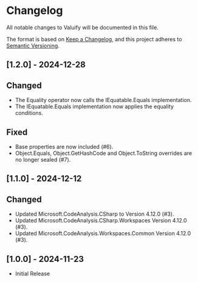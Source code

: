 # Changelog
All notable changes to Valuify will be documented in this file.

The format is based on [Keep a Changelog](https://keepachangelog.com/en/1.0.0/),
and this project adheres to [Semantic Versioning](https://semver.org/spec/v2.0.0.html).

## [1.2.0] - 2024-12-28

## Changed

- The Equality operator now calls the IEquatable.Equals implementation.
- The IEquatable.Equals implementation now applies the equality conditions.

## Fixed

- Base properties are now included (#6).
- Object.Equals, Object.GetHashCode and Object.ToString overrides are no longer sealed (#7).

## [1.1.0] - 2024-12-12

## Changed

- Updated Microsoft.CodeAnalysis.CSharp to Version 4.12.0 (#3).
- Updated Microsoft.CodeAnalysis.CSharp.Workspaces Version 4.12.0 (#3).
- Updated Microsoft.CodeAnalysis.Workspaces.Common Version 4.12.0 (#3).

## [1.0.0] - 2024-11-23

- Initial Release
